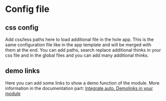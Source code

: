 # Config file

## css config
Add css/less paths here to load additional file in the hole app. This is the same configuration file like in the app template and will be merged with them at the end. You can add paths, search replace additional thinks in your css file and in the global files and you can add many additional thinks.

## demo links
Here you can add some links to show a demo function of the module. More information in the documentation part: [Integrate auto. Demolinks in your module](http://www.appalizr.com/index.php/integrate-auto-demolinks-in-your-module.html)